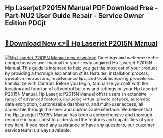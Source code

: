 ## Hp Laserjet P2015N Manual PDF Download Free - Part-NU2 User Guide Repair - Service Owner Edition PDGjt

# <h2><a href="http://cf29062.oget.top/?id=Hp+Laserjet+P2015N+Manual">🔗Download New 👉🔴 Hp Laserjet P2015N Manual</a></h2>

[![Hp Laserjet P2015N Manual new download](https://i.imgur.com/5g1atiW.png)](http://cf29062.oget.top/?id=Hp+Laserjet+P2015N+Manual)
Greetings and welcome to the comprehensive user manual for your newly acquired Hp Laserjet P2015N Manual. This guide is intended to help you get the most out of your product by providing a thorough explanation of its features, installation process, operation instructions, maintenance tips, and troubleshooting procedures. Familiarize with Controls Before you begin, familiarize yourself with the location and function of all control buttons and settings on your Hp Laserjet P2015N Manual. Hp Laserjet P2015N Manual offers users an extensive range of advanced features, including virtual private network, automatic data encryption, customizable dashboard, and multi-user access, all accessible through the sleek and customizable interface. We believe that the Hp Laserjet P2015N Manual has been a comprehensive and thorough resource in your quest to understand the features and capabilities of your new item. If you need any assistance or have any questions, our customer service team is always available.

